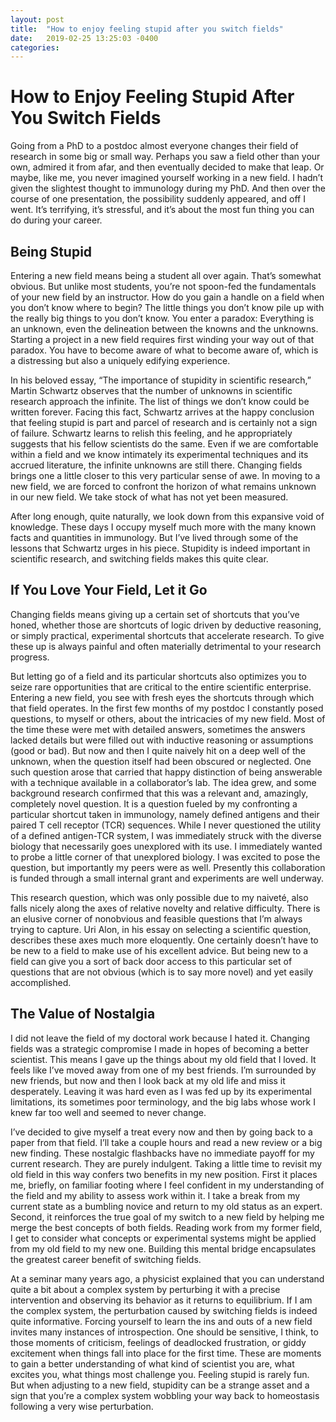 ```yaml
---
layout: post
title:  "How to enjoy feeling stupid after you switch fields"
date:   2019-02-25 13:25:03 -0400
categories:
---
```


<h1>How to Enjoy Feeling Stupid After You Switch Fields</h1>

<p>Going from a PhD to a postdoc almost everyone changes their field of research in some big or small way. Perhaps you saw a field other than your own, admired it from afar, and then eventually decided to make that leap. Or maybe, like me, you never imagined yourself working in a new field. I hadn’t given the slightest thought to immunology during my PhD. And then over the course of one presentation, the possibility suddenly appeared, and off I went. It’s terrifying, it’s stressful, and it’s about the most fun thing you can do during your career.</p>

<h2>Being Stupid</h2>
<p>Entering a new field means being a student all over again. That’s somewhat obvious. But unlike most students, you’re not spoon-fed the fundamentals of your new field by an instructor. How do you gain a handle on a field when you don’t know where to begin? The little things you don’t know pile up with the really big things to you don’t know. You enter a paradox: Everything is an unknown, even the delineation between the knowns and the unknowns. Starting a project in a new field requires first winding your way out of that paradox. You have to become aware of what to become aware of, which is a distressing but also a uniquely edifying experience.</p>

<p>In his beloved essay, “The importance of stupidity in scientific research,” Martin Schwartz observes that the number of unknowns in scientific research approach the infinite. The list of things we don’t know could be written forever. Facing this fact, Schwartz arrives at the happy conclusion that feeling stupid is part and parcel of research and is certainly not a sign of failure. Schwartz learns to relish this feeling, and he appropriately suggests that his fellow scientists do the same. Even if we are comfortable within a field and we know intimately its experimental techniques and its accrued literature, the infinite unknowns are still there. Changing fields brings one a little closer to this very particular sense of awe. In moving to a new field, we are forced to confront the horizon of what remains unknown in our new field. We take stock of what has not yet been measured.

After long enough, quite naturally, we look down from this expansive void of knowledge. These days I occupy myself much more with the many known facts and quantities in immunology. But I’ve lived through some of the lessons that Schwartz urges in his piece. Stupidity is indeed important in scientific research, and switching fields makes this quite clear.</p>

<h2>If You Love Your Field, Let it Go</h2>

<p>Changing fields means giving up a certain set of shortcuts that you’ve honed, whether those are shortcuts of logic driven by deductive reasoning, or simply practical, experimental shortcuts that accelerate research. To give these up is always painful and often materially detrimental to your research progress.<p/>

<p>But letting go of a field and its particular shortcuts also optimizes you to seize rare opportunities that are critical to the entire scientific enterprise. Entering a new field, you see with fresh eyes the shortcuts through which that field operates. In the first few months of my postdoc I constantly posed questions, to myself or others, about the intricacies of my new field. Most of the time these were met with detailed answers, sometimes the answers lacked details but were filled out with inductive reasoning or assumptions (good or bad). But now and then I quite naively hit on a deep well of the unknown, when the question itself had been obscured or neglected. One such question arose that carried that happy distinction of being answerable with a technique available in a collaborator’s lab. The idea grew, and some background research confirmed that this was a relevant and, amazingly, completely novel question. It is a question fueled by my confronting a particular shortcut taken in immunology, namely defined antigens and their paired T cell receptor (TCR) sequences. While I never questioned the utility of a defined antigen-TCR system, I was immediately struck with the diverse biology that necessarily goes unexplored with its use. I immediately wanted to probe a little corner of that unexplored biology. I was excited to pose the question, but importantly my peers were as well. Presently this collaboration is funded through a small internal grant and experiments are well underway.

This research question, which was only possible due to my naiveté, also falls nicely along the axes of relative novelty and relative difficulty. There is an elusive corner of nonobvious and feasible questions that I’m always trying to capture. Uri Alon, in his essay on selecting a scientific question, describes these axes much more eloquently. One certainly doesn’t have to be new to a field to make use of his excellent advice. But being new to a field can give you a sort of back door access to this particular set of questions that are not obvious (which is to say more novel) and yet easily accomplished.</p>

<h2>The Value of Nostalgia</h2>

<p>I did not leave the field of my doctoral work because I hated it. Changing fields was a strategic compromise I made in hopes of becoming a better scientist. This means I gave up the things about my old field that I loved. It feels like I’ve moved away from one of my best friends. I’m surrounded by new friends, but now and then I look back at my old life and miss it desperately. Leaving it was hard even as I was fed up by its experimental limitations, its sometimes poor terminology, and the big labs whose work I knew far too well and seemed to never change.

I’ve decided to give myself a treat every now and then by going back to a paper from that field. I’ll take a couple hours and read a new review or a big new finding. These nostalgic flashbacks have no immediate payoff for my current research. They are purely indulgent. Taking a little time to revisit my old field in this way confers two benefits in my new position. First it places me, briefly, on familiar footing where I feel confident in my understanding of the field and my ability to assess work within it. I take a break from my current state as a bumbling novice and return to my old status as an expert. Second, it reinforces the true goal of my switch to a new field by helping me merge the best concepts of both fields. Reading work from my former field, I get to consider what concepts or experimental systems might be applied from my old field to my new one. Building this mental bridge encapsulates the greatest career benefit of switching fields.</p>

<p>At a seminar many years ago, a physicist explained that you can understand quite a bit about a complex system by perturbing it with a precise intervention and observing its behavior as it returns to equilibrium. If I am the complex system, the perturbation caused by switching fields is indeed quite informative. Forcing yourself to learn the ins and outs of a new field invites many instances of introspection. One should be sensitive, I think, to those moments of criticism, feelings of deadlocked frustration, or giddy excitement when things fall into place for the first time. These are moments to gain a better understanding of what kind of scientist you are, what excites you, what things most challenge you. Feeling stupid is rarely fun. But when adjusting to a new field, stupidity can be a strange asset and a sign that you’re a complex system wobbling your way back to homeostasis following a very wise perturbation.</p>


